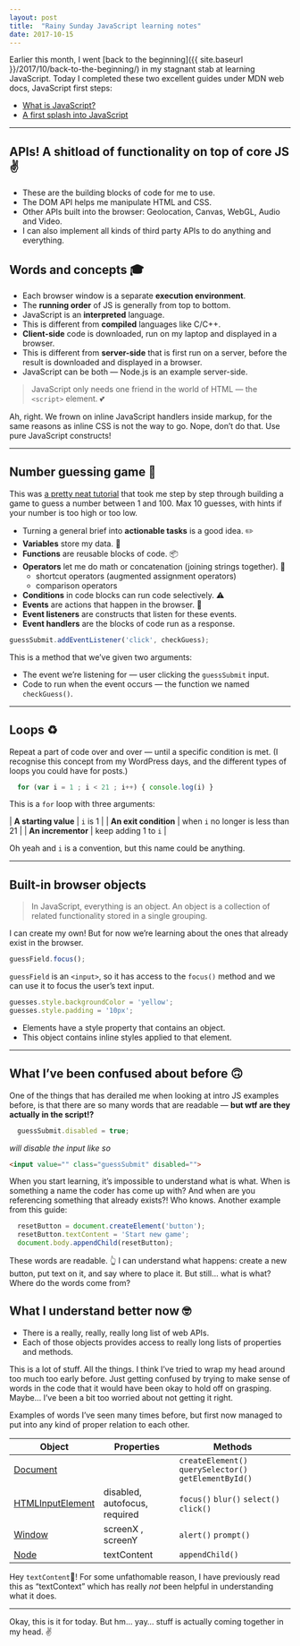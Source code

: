 ```yaml
---
layout: post
title:  "Rainy Sunday JavaScript learning notes"
date: 2017-10-15
---
```


Earlier this month, I went [back to the beginning]({{ site.baseurl }}/2017/10/back-to-the-beginning/) in my stagnant stab at learning JavaScript. Today I completed these two excellent guides under MDN web docs, JavaScript first steps:

* [What is JavaScript?](https://developer.mozilla.org/en-US/docs/Learn/JavaScript/First_steps/What_is_JavaScript)
* [A first splash into JavaScript](https://developer.mozilla.org/en-US/docs/Learn/JavaScript/First_steps/A_first_splash)

---

## APIs! A shitload of functionality on top of core JS ✌️
* These are the building blocks of code for me to use.
* The DOM API helps me manipulate HTML and CSS.
* Other APIs built into the browser: Geolocation, Canvas, WebGL, Audio and Video.
* I can also implement all kinds of third party APIs to do anything and everything.

## Words and concepts 🎓
* Each browser window is a separate **execution environment**.
* The **running order** of JS is generally from top to bottom.
* JavaScript is an **interpreted** language.
* This is different from **compiled** languages like C/C++.
*  **Client-side** code is downloaded, run on my laptop and displayed in a browser.
*  This is different from **server-side** that is first run on a server, before the result is downloaded and displayed in a browser.
*  JavaScript can be both — Node.js is an example server-side.

> JavaScript only needs one friend in the world of HTML — the `<script>` element. 💕

Ah, right. We frown on inline JavaScript handlers inside markup, for the same reasons as inline CSS is not the way to go. Nope, don’t do that. Use pure JavaScript constructs!

---

## Number guessing game 👾

This was [a pretty neat tutorial](https://developer.mozilla.org/en-US/docs/Learn/JavaScript/First_steps/A_first_splash) that took me step by step through building a game to guess a number between 1 and 100. Max 10 guesses, with hints if your number is too high or too low.

* Turning a general brief into **actionable tasks** is a good idea. ✏️
* **Variables** store my data. 👜
* **Functions** are reusable blocks of code. 📦
* **Operators** let me do math or concatenation (joining strings together). 🔨
    * shortcut operators (augmented assignment operators)
    * comparison operators
* **Conditions** in code blocks can run code selectively. ⚠️
* **Events** are actions that happen in the browser. 📅
* **Event listeners** are constructs that listen for these events.
* **Event handlers** are the blocks of code run as a response.

```js
guessSubmit.addEventListener('click', checkGuess);
```

This is a method that we’ve given two arguments:
* The event we’re listening for — user clicking the `guessSubmit` input.
* Code to run when the event occurs — the function we named `checkGuess()`.

---

## Loops ♻️

Repeat a part of code over and over — until a specific condition is met. (I recognise this concept from my WordPress days, and the different types of loops you could have for posts.)

```js
  for (var i = 1 ; i < 21 ; i++) { console.log(i) }
```

This is a `for` loop with three arguments:

| **A starting value** | `i` is 1 |
| **An exit condition** | when `i` no longer is less than 21 |
| **An incrementor** | keep adding 1 to `i` |


Oh yeah and `i` is a convention, but this name could be anything.

---

## Built-in browser objects

> In JavaScript, everything is an object. An object is a collection of related functionality stored in a single grouping.

I can create my own! But for now we’re learning about the ones that already exist in the browser.

```js
guessField.focus();
```

`guessField` is an `<input>`, so it has access to the `focus()` method and we can use it to focus the user’s text input.

```js
guesses.style.backgroundColor = 'yellow';
guesses.style.padding = '10px';
```

* Elements have a style property that contains an object.
* This object contains inline styles applied to that element.

---

## What I’ve been confused about before 🙃

One of the things that has derailed me when looking at intro JS examples before, is that there are so many words that are readable — **but wtf are they actually in the script!?**

```js
  guessSubmit.disabled = true;
```
*will disable the input like so*
```html
<input value="" class="guessSubmit" disabled="">
```

 When you start learning, it’s impossible to understand what is what. When is something a name the coder has come up with? And when are you referencing something that already exists?! Who knows. Another example from this guide:

```js
  resetButton = document.createElement('button');
  resetButton.textContent = 'Start new game';
  document.body.appendChild(resetButton);
```

These words are readable. 👆 I can understand what happens: create a new button, put text on it, and say where to place it. But still… what is what? Where do the words come from?


## What I understand better now 🤓

* There is a really, really, really long list of web APIs.
* Each of those objects provides access to really long lists of properties and methods.

This is a lot of stuff. All the things. I think I’ve tried to wrap my head around too much too early before. Just getting confused by trying to make sense of words in the code that it would have been okay to hold off on grasping. Maybe… I’ve been a bit too worried about not getting it right.

Examples of words I’ve seen many times before, but first now managed to put into any kind of proper relation to each other.

| Object | Properties | Methods |
| --- | --- | --- |
| [Document](https://developer.mozilla.org/en-US/docs/Web/API/Document) |  | `createElement()` `querySelector()` `getElementById()` |
| [HTMLInputElement](https://developer.mozilla.org/en-US/docs/Web/API/HTMLInputElement) | disabled, autofocus, required | `focus()` `blur()` `select()` `click()` |
| [Window]() | screenX , screenY | `alert()` `prompt()` |
| [Node](https://developer.mozilla.org/en-US/docs/Web/API/Node) | textContent | `appendChild()` |


Hey `textContent`👋! For some unfathomable reason, I have previously read this as “textContext” which has really *not* been helpful in understanding what it does.

---

Okay, this is it for today. But hm… yay… stuff is actually coming together in my head. ✌️
